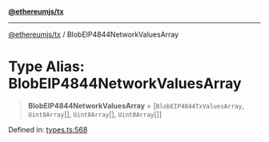 [**@ethereumjs/tx**](../README.md)

***

[@ethereumjs/tx](../README.md) / BlobEIP4844NetworkValuesArray

# Type Alias: BlobEIP4844NetworkValuesArray

> **BlobEIP4844NetworkValuesArray** = \[`BlobEIP4844TxValuesArray`, `Uint8Array`[], `Uint8Array`[], `Uint8Array`[]\]

Defined in: [types.ts:568](https://github.com/ethereumjs/ethereumjs-monorepo/blob/master/packages/tx/src/types.ts#L568)

